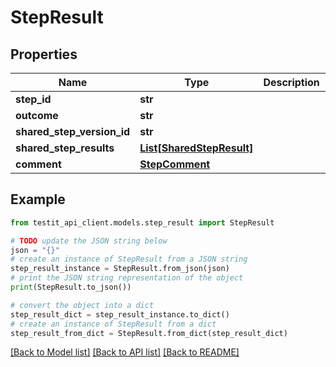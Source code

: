 # StepResult


## Properties

Name | Type | Description | Notes
------------ | ------------- | ------------- | -------------
**step_id** | **str** |  | 
**outcome** | **str** |  | 
**shared_step_version_id** | **str** |  | [optional] 
**shared_step_results** | [**List[SharedStepResult]**](SharedStepResult.md) |  | [optional] 
**comment** | [**StepComment**](StepComment.md) |  | [optional] 

## Example

```python
from testit_api_client.models.step_result import StepResult

# TODO update the JSON string below
json = "{}"
# create an instance of StepResult from a JSON string
step_result_instance = StepResult.from_json(json)
# print the JSON string representation of the object
print(StepResult.to_json())

# convert the object into a dict
step_result_dict = step_result_instance.to_dict()
# create an instance of StepResult from a dict
step_result_from_dict = StepResult.from_dict(step_result_dict)
```
[[Back to Model list]](../README.md#documentation-for-models) [[Back to API list]](../README.md#documentation-for-api-endpoints) [[Back to README]](../README.md)



